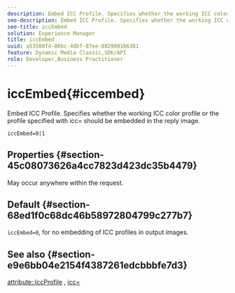 ```yaml
---
description: Embed ICC Profile. Specifies whether the working ICC color profile or the profile specified with icc= should be embedded in the reply image.
seo-description: Embed ICC Profile. Specifies whether the working ICC color profile or the profile specified with icc= should be embedded in the reply image.
seo-title: iccEmbed
solution: Experience Manager
title: iccEmbed
uuid: a53580f4-86bc-4dbf-87ee-8829091b6381
feature: Dynamic Media Classic,SDK/API
role: Developer,Business Practitioner
---
```


# iccEmbed{#iccembed}

Embed ICC Profile. Specifies whether the working ICC color profile or the profile specified with icc= should be embedded in the reply image.

 `iccEmbed=0|1`

## Properties {#section-45c08073626a4cc7823d423dc35b4479}

May occur anywhere within the request.

## Default {#section-68ed1f0c68dc46b58972804799c277b7}

`iccEmbed=0`, for no embedding of ICC profiles in output images.

## See also {#section-e9e6bb04e2154f4387261edcbbbfe7d3}

[attribute::IccProfile](../../../../../ir-api/material-cat/image-rendering-api-ref/c-ir-material-catalog/c-ir-attributes-reference/r-ir-iccprofilegray.md#reference-712f1d0dcca748df9aaf495681bb39e6) , [icc=](../../../../../ir-api/http-protocol/image-rendering-api-ref/c-ir-http-protocol-ref/c-ir-http-protocol-command-reference/r-ir-icc.md#reference-86a2fff3cef24982ad2063d977a16e06) 
